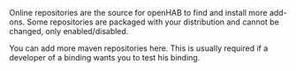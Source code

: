 Online repositories are the source for openHAB to find and install
more add-ons. Some repositories are packaged with your distribution
and cannot be changed, only enabled/disabled.

You can add more maven repositories here.
This is usually required if a developer of a binding wants you to test
his binding.